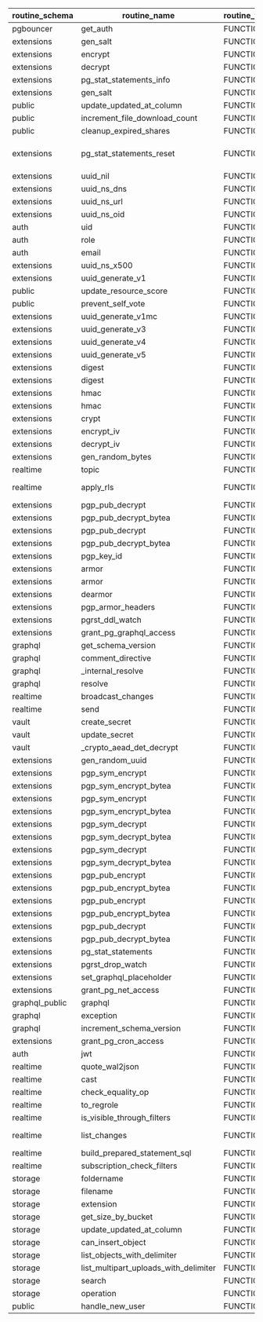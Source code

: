 | routine_schema | routine_name                          | routine_type | data_type                |
| -------------- | ------------------------------------- | ------------ | ------------------------ |
| pgbouncer      | get_auth                              | FUNCTION     | record                   |
| extensions     | gen_salt                              | FUNCTION     | text                     |
| extensions     | encrypt                               | FUNCTION     | bytea                    |
| extensions     | decrypt                               | FUNCTION     | bytea                    |
| extensions     | pg_stat_statements_info               | FUNCTION     | record                   |
| extensions     | gen_salt                              | FUNCTION     | text                     |
| public         | update_updated_at_column              | FUNCTION     | trigger                  |
| public         | increment_file_download_count         | FUNCTION     | trigger                  |
| public         | cleanup_expired_shares                | FUNCTION     | void                     |
| extensions     | pg_stat_statements_reset              | FUNCTION     | timestamp with time zone |
| extensions     | uuid_nil                              | FUNCTION     | uuid                     |
| extensions     | uuid_ns_dns                           | FUNCTION     | uuid                     |
| extensions     | uuid_ns_url                           | FUNCTION     | uuid                     |
| extensions     | uuid_ns_oid                           | FUNCTION     | uuid                     |
| auth           | uid                                   | FUNCTION     | uuid                     |
| auth           | role                                  | FUNCTION     | text                     |
| auth           | email                                 | FUNCTION     | text                     |
| extensions     | uuid_ns_x500                          | FUNCTION     | uuid                     |
| extensions     | uuid_generate_v1                      | FUNCTION     | uuid                     |
| public         | update_resource_score                 | FUNCTION     | trigger                  |
| public         | prevent_self_vote                     | FUNCTION     | trigger                  |
| extensions     | uuid_generate_v1mc                    | FUNCTION     | uuid                     |
| extensions     | uuid_generate_v3                      | FUNCTION     | uuid                     |
| extensions     | uuid_generate_v4                      | FUNCTION     | uuid                     |
| extensions     | uuid_generate_v5                      | FUNCTION     | uuid                     |
| extensions     | digest                                | FUNCTION     | bytea                    |
| extensions     | digest                                | FUNCTION     | bytea                    |
| extensions     | hmac                                  | FUNCTION     | bytea                    |
| extensions     | hmac                                  | FUNCTION     | bytea                    |
| extensions     | crypt                                 | FUNCTION     | text                     |
| extensions     | encrypt_iv                            | FUNCTION     | bytea                    |
| extensions     | decrypt_iv                            | FUNCTION     | bytea                    |
| extensions     | gen_random_bytes                      | FUNCTION     | bytea                    |
| realtime       | topic                                 | FUNCTION     | text                     |
| realtime       | apply_rls                             | FUNCTION     | USER-DEFINED             |
| extensions     | pgp_pub_decrypt                       | FUNCTION     | text                     |
| extensions     | pgp_pub_decrypt_bytea                 | FUNCTION     | bytea                    |
| extensions     | pgp_pub_decrypt                       | FUNCTION     | text                     |
| extensions     | pgp_pub_decrypt_bytea                 | FUNCTION     | bytea                    |
| extensions     | pgp_key_id                            | FUNCTION     | text                     |
| extensions     | armor                                 | FUNCTION     | text                     |
| extensions     | armor                                 | FUNCTION     | text                     |
| extensions     | dearmor                               | FUNCTION     | bytea                    |
| extensions     | pgp_armor_headers                     | FUNCTION     | record                   |
| extensions     | pgrst_ddl_watch                       | FUNCTION     | event_trigger            |
| extensions     | grant_pg_graphql_access               | FUNCTION     | event_trigger            |
| graphql        | get_schema_version                    | FUNCTION     | integer                  |
| graphql        | comment_directive                     | FUNCTION     | jsonb                    |
| graphql        | \_internal_resolve                    | FUNCTION     | jsonb                    |
| graphql        | resolve                               | FUNCTION     | jsonb                    |
| realtime       | broadcast_changes                     | FUNCTION     | void                     |
| realtime       | send                                  | FUNCTION     | void                     |
| vault          | create_secret                         | FUNCTION     | uuid                     |
| vault          | update_secret                         | FUNCTION     | void                     |
| vault          | \_crypto_aead_det_decrypt             | FUNCTION     | bytea                    |
| extensions     | gen_random_uuid                       | FUNCTION     | uuid                     |
| extensions     | pgp_sym_encrypt                       | FUNCTION     | bytea                    |
| extensions     | pgp_sym_encrypt_bytea                 | FUNCTION     | bytea                    |
| extensions     | pgp_sym_encrypt                       | FUNCTION     | bytea                    |
| extensions     | pgp_sym_encrypt_bytea                 | FUNCTION     | bytea                    |
| extensions     | pgp_sym_decrypt                       | FUNCTION     | text                     |
| extensions     | pgp_sym_decrypt_bytea                 | FUNCTION     | bytea                    |
| extensions     | pgp_sym_decrypt                       | FUNCTION     | text                     |
| extensions     | pgp_sym_decrypt_bytea                 | FUNCTION     | bytea                    |
| extensions     | pgp_pub_encrypt                       | FUNCTION     | bytea                    |
| extensions     | pgp_pub_encrypt_bytea                 | FUNCTION     | bytea                    |
| extensions     | pgp_pub_encrypt                       | FUNCTION     | bytea                    |
| extensions     | pgp_pub_encrypt_bytea                 | FUNCTION     | bytea                    |
| extensions     | pgp_pub_decrypt                       | FUNCTION     | text                     |
| extensions     | pgp_pub_decrypt_bytea                 | FUNCTION     | bytea                    |
| extensions     | pg_stat_statements                    | FUNCTION     | record                   |
| extensions     | pgrst_drop_watch                      | FUNCTION     | event_trigger            |
| extensions     | set_graphql_placeholder               | FUNCTION     | event_trigger            |
| extensions     | grant_pg_net_access                   | FUNCTION     | event_trigger            |
| graphql_public | graphql                               | FUNCTION     | jsonb                    |
| graphql        | exception                             | FUNCTION     | text                     |
| graphql        | increment_schema_version              | FUNCTION     | event_trigger            |
| extensions     | grant_pg_cron_access                  | FUNCTION     | event_trigger            |
| auth           | jwt                                   | FUNCTION     | jsonb                    |
| realtime       | quote_wal2json                        | FUNCTION     | text                     |
| realtime       | cast                                  | FUNCTION     | jsonb                    |
| realtime       | check_equality_op                     | FUNCTION     | boolean                  |
| realtime       | to_regrole                            | FUNCTION     | regrole                  |
| realtime       | is_visible_through_filters            | FUNCTION     | boolean                  |
| realtime       | list_changes                          | FUNCTION     | USER-DEFINED             |
| realtime       | build_prepared_statement_sql          | FUNCTION     | text                     |
| realtime       | subscription_check_filters            | FUNCTION     | trigger                  |
| storage        | foldername                            | FUNCTION     | ARRAY                    |
| storage        | filename                              | FUNCTION     | text                     |
| storage        | extension                             | FUNCTION     | text                     |
| storage        | get_size_by_bucket                    | FUNCTION     | record                   |
| storage        | update_updated_at_column              | FUNCTION     | trigger                  |
| storage        | can_insert_object                     | FUNCTION     | void                     |
| storage        | list_objects_with_delimiter           | FUNCTION     | record                   |
| storage        | list_multipart_uploads_with_delimiter | FUNCTION     | record                   |
| storage        | search                                | FUNCTION     | record                   |
| storage        | operation                             | FUNCTION     | text                     |
| public         | handle_new_user                       | FUNCTION     | trigger                  |

